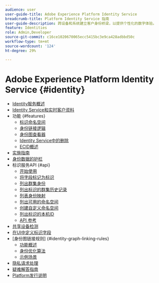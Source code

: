 ```yaml
---
audience: user
user-guide-title: Adobe Experience Platform Identity Service
breadcrumb-title: Platform Identity Service 指南
user-guide-description: 跨设备和系统建立客户身份桥梁，以提供个性化的数字体验。
feature: Identities
role: Admin,Developer
source-git-commit: c16ce1020670065ecc5415bc3e9ca428adbbd50c
workflow-type: tm+mt
source-wordcount: '124'
ht-degree: 29%

---
```



# Adobe Experience Platform Identity Service {#identity}

- [Identity服务概述](home.md)
- [Identity Service和实时客户资料](identity-and-profile.md)
- 功能 {#features}
   - [标识命名空间](./features/namespaces.md)
   - [身份链接逻辑](./features/identity-linking-logic.md)
   - [身份图查看器](./features/identity-graph-viewer.md)
   - [Identity Service中的删除](./features/deletion.md)
   - [ECID概述](./features/ecid.md)
- [实施指南](implementation.md)
- [身份数据的护栏](guardrails.md)
- 标识服务API {#api}
   - [开始使用](api/getting-started.md)
   - [将字段标记为标识](api/label-identities.md)
   - [列出群集身份](api/list-cluster-identites.md)
   - [列出标识的群集历史记录](api/list-cluster-history.md)
   - [列表身份映射](api/list-identity-mappings.md)
   - [列出可用的命名空间](api/list-namespaces.md)
   - [创建自定义命名空间](api/create-custom-namespace.md)
   - [列出标识的本机ID](api/list-native-id.md)
   - [API 参考](https://www.adobe.io/experience-platform-apis/references/identity-service)
- [共享设备检测](shared-device-detection.md)
- [在UI中定义标识字段](label-identities.md)
- [身份图链接规则] {#identity-graph-linking-rules}
   - [功能概述](./identity-graph-linking-rules/overview.md)
   - [身份优化算法](./identity-graph-linking-rules/identity-optimization-algorithm.md)
   - [示例场景](./identity-graph-linking-rules/example-scenarios.md)
- [隐私请求处理](privacy.md)
- [疑难解答指南](troubleshooting-guide.md)
- [Platform发行说明](https://www.adobe.com/go/platform-release-notes_cn)